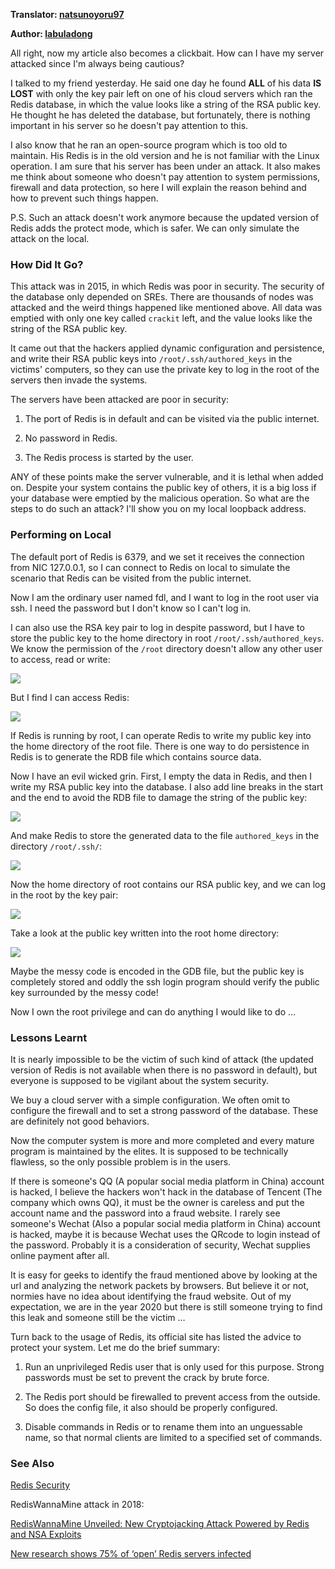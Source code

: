 **Translator: [natsunoyoru97](https://github.com/natsunoyoru97)**

**Author: [labuladong](https://github.com/labuladong)**

All right, now my article also becomes a clickbait. How can I have my server attacked since I'm always being cautious?

I talked to my friend yesterday. He said one day he found **ALL** of his data **IS LOST** with only the key pair left on one of his cloud servers which ran the Redis database, in which the value looks like a string of the RSA public key. He thought he has deleted the database, but fortunately, there is nothing important in his server so he doesn't pay attention to this.

I also know that he ran an open-source program which is too old to maintain. His Redis is in the old version and he is not familiar with the Linux operation. I am sure that his server has been under an attack. It also makes me think about someone who doesn't pay attention to system permissions, firewall and data protection, so here I will explain the reason behind and how to prevent such things happen.

P.S. Such an attack doesn't work anymore because the updated version of Redis adds the protect mode, which is safer. We can only simulate the attack on the local.

### How Did It Go?

This attack was in 2015, in which Redis was poor in security. The security of the database only depended on SREs. There are thousands of nodes was attacked and the weird things happened like mentioned above. All data was emptied with only one key called `crackit` left, and the value looks like the string of the RSA public key.

It came out that the hackers applied dynamic configuration and persistence, and write their RSA public keys into `/root/.ssh/authored_keys` in the victims' computers, so they can use the private key to log in the root of the servers then invade the systems. 

The servers have been attacked are poor in security:

1. The port of Redis is in default and can be visited via the public internet.

2. No password in Redis.

3. The Redis process is started by the user.

ANY of these points make the server vulnerable, and it is lethal when added on. Despite your system contains the public key of others, it is a big loss if your database were emptied by the malicious operation. So what are the steps to do such an attack? I'll show you on my local loopback address.

### Performing on Local

The default port of Redis is 6379, and we set it receives the connection from NIC 127.0.0.1, so I can connect to Redis on local to simulate the scenario that Redis can be visited from the public internet.

Now I am the ordinary user named fdl, and I want to log in the root user via ssh. I need the password but I don't know so I can't log in.

I can also use the RSA key pair to log in despite password, but I have to store the public key to the home directory in root `/root/.ssh/authored_keys`. We know the permission of the `/root` directory doesn't allow any other user to access, read or write:

![](../Pictures/redis_attack/1.png)

But I find I can access Redis:

![](../Pictures/redis_attack/2.png)

If Redis is running by root, I can operate Redis to write my public key into the home directory of the root file. There is one way to do persistence in Redis is to generate the RDB file which contains source data.

Now I have an evil wicked grin. First, I empty the data in Redis, and then I write my RSA public key into the database. I also add line breaks in the start and the end to avoid the RDB file to damage the string of the public key:

![](../Pictures/redis_attack/3.png)

And make Redis to store the generated data to the file `authored_keys` in the directory `/root/.ssh/`:

![](../Pictures/redis_attack/4.png)

Now the home directory of root contains our RSA public key, and we can log in the root by the key pair:

![](../Pictures/redis_attack/5.png)

Take a look at the public key written into the root home directory:

![](../Pictures/redis_attack/6.png)

Maybe the messy code is encoded in the GDB file, but the public key is completely stored and oddly the ssh login program should verify the public key surrounded by the messy code!

Now I own the root privilege and can do anything I would like to do …

### Lessons Learnt

It is nearly impossible to be the victim of such kind of attack (the updated version of Redis is not available when there is no password in default), but everyone is supposed to be vigilant about the system security.

We buy a cloud server with a simple configuration. We often omit to configure the firewall and to set a strong password of the database. These are definitely not good behaviors.

Now the computer system is more and more completed and every mature program is maintained by the elites. It is supposed to be technically flawless, so the only possible problem is in the users.

If there is someone's QQ (A popular social media platform in China) account is hacked, I believe the hackers won't hack in the database of Tencent (The company which owns QQ), it must be the owner is careless and put the account name and the password into a fraud website. I rarely see someone's Wechat (Also a popular social media platform in China) account is hacked, maybe it is because Wechat uses the QRcode to login instead of the password. Probably it is a consideration of security, Wechat supplies online payment after all.

It is easy for geeks to identify the fraud mentioned above by looking at the url and analyzing the network packets by browsers. But believe it or not, normies have no idea about identifying the fraud website. Out of my expectation, we are in the year 2020 but there is still someone trying to find this leak and someone still be the victim …

Turn back to the usage of Redis, its official site has listed the advice to protect your system. Let me do the brief summary:

1. Run an unprivileged Redis user that is only used for this purpose. Strong passwords must be set to prevent the crack by brute force.

2. The Redis port should be firewalled to prevent access from the outside. So does the config file, it also should be properly configured.

3. Disable commands in Redis or to rename them into an unguessable name, so that normal clients are limited to a specified set of commands.

### See Also

[Redis Security](https://redis.io/topics/security)

RedisWannaMine attack in 2018:

[RedisWannaMine Unveiled: New Cryptojacking Attack Powered by Redis and NSA Exploits](https://www.imperva.com/blog/rediswannamine-new-redis-nsa-powered-cryptojacking-attack/)

[New research shows 75% of ‘open’ Redis servers infected](https://www.imperva.com/blog/new-research-shows-75-of-open-redis-servers-infected/)
